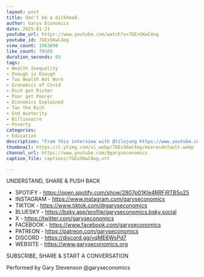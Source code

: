 ```yaml
---
layout: post
title: Don't be a dickhead.
author: Garys Economics
date: 2025-01-21
youtube_url: https://www.youtube.com/watch?v=7GExSKwC4og
youtube_id: 7GExSKwC4og
view_count: 1963090
like_count: 79169
duration_seconds: 63
tags:
- Wealth Inequality
- Enough is Enough
- Tax Wealth Not Work
- Economics of Covid
- Rich get Richer
- Poor get Poorer
- Economics Explained
- Tax the Rich
- End Austerity
- Billionaire
- Poverty
categories:
- Education
description: "From this interview with @tilojung https://www.youtube.com/watch?v=Zhsx7pogODA&t=7603s&ab_channel=Jung%26Naiv"
thumbnail: https://i.ytimg.com/vi_webp/7GExSKwC4og/maxresdefault.webp
channel_url: https://www.youtube.com/@garyseconomics
caption_file: captions/7GExSKwC4og.vtt

---
```


UNDERSTAND, SHARE & PUSH BACK

- SPOTIFY - https://open.spotify.com/show/2807p01KIe4RRFjRTB5o25
- INSTAGRAM  - https://www.instagram.com/garyseconomics
- TIKTOK - https://www.tiktok.com/@garyseconomics
- BLUESKY - https://bsky.app/profile/garyseconomics.bsky.social
- X - https://twitter.com/garyseconomics
- FACEBOOK - https://www.facebook.com/garyseconomics
- PATREON - https://patreon.com/garyseconomics
- DISCORD - https://discord.gg/vqME6WsPd7
- WEBSITE - https://www.garyseconomics.org

SUBSCRIBE, SHARE & START A CONVERSATION

Performed by Gary Stevenson
@garyseconomics
